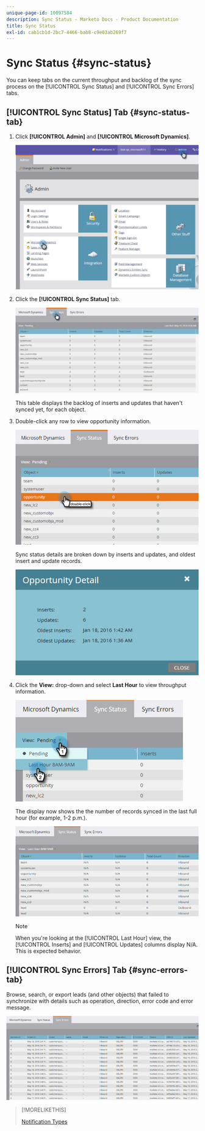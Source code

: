 ```yaml
---
unique-page-id: 10097584
description: Sync Status - Marketo Docs - Product Documentation
title: Sync Status
exl-id: cab1cb1d-2bc7-4466-bab8-c9e03ab269f7
---
```

# Sync Status {#sync-status}

You can keep tabs on the current throughput and backlog of the sync process on the [!UICONTROL Sync Status] and [!UICONTROL Sync Errors] tabs.

## [!UICONTROL Sync Status] Tab {#sync-status-tab}

1. Click **[!UICONTROL Admin]** and **[!UICONTROL Microsoft Dynamics]**.

   ![](assets/image2016-1-20-11-3a34-3a14.png)

1. Click the **[!UICONTROL Sync Status]** tab.

   ![](assets/image2016-5-19-10-3a1-3a11.png)

   This table displays the backlog of inserts and updates that haven't synced yet, for each object.

1. Double-click any row to view opportunity information.

   ![](assets/image2016-5-19-10-3a3-3a21.png)

   Sync status details are broken down by inserts and updates, and oldest insert and update records.

   ![](assets/image2016-1-22-10-3a51-3a10.png)

1. Click the **View:** drop-down and select **Last Hour** to view throughput information.

   ![](assets/image2016-5-19-10-3a20-3a7.png)

   The display now shows the the number of records synced in the last full hour (for example, 1-2 p.m.).

   ![](assets/image2016-5-19-10-3a22-3a15.png)

   >[!NOTE]
   >
   >When you're looking at the [!UICONTROL Last Hour] view, the [!UICONTROL Inserts] and [!UICONTROL Updates] columns display N/A. This is expected behavior.

## [!UICONTROL Sync Errors] Tab {#sync-errors-tab}

Browse, search, or export leads (and other objects) that failed to synchronize with details such as operation, direction, error code and error message.

![](assets/image2016-5-19-10-3a26-3a35.png)

>[!MORELIKETHIS]
>
>[Notification Types](/help/marketo/product-docs/core-marketo-concepts/miscellaneous/understanding-notifications/notification-types.md)
